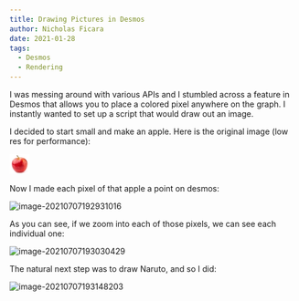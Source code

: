 ```yaml
---
title: Drawing Pictures in Desmos
author: Nicholas Ficara
date: 2021-01-28
tags:
  - Desmos
  - Rendering
---
```


I was messing around with various APIs and I stumbled across a feature in Desmos that allows you to place a colored pixel anywhere on the graph. I instantly wanted to set up a script that would draw out an image.

I decided to start small and make an apple. Here is the original image (low res for performance):

![apple](./assets/image6-1625700520867.jpg)

Now I made each pixel of that apple a point on desmos:

![image-20210707192931016](../assets/image-20210707192931016.png)

As you can see, if we zoom into each of those pixels, we can see each individual one:

![image-20210707193030429](../assets/image-20210707193030429.png)

The natural next step was to draw Naruto, and so I did:

![image-20210707193148203](../assets/image-20210707193148203.png)
